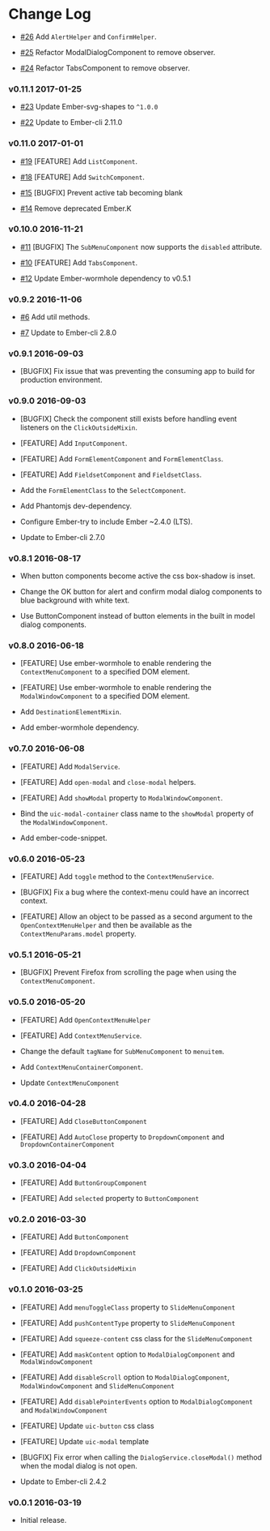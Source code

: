 # Change Log

* [#26](https://github.com/lozjackson/ember-ui-components/pull/26) Add `AlertHelper` and `ConfirmHelper`.

* [#25](https://github.com/lozjackson/ember-ui-components/pull/25) Refactor ModalDialogComponent to remove observer.

* [#24](https://github.com/lozjackson/ember-ui-components/pull/24) Refactor TabsComponent to remove observer.

### v0.11.1 2017-01-25

* [#23](https://github.com/lozjackson/ember-ui-components/pull/23) Update Ember-svg-shapes to `^1.0.0`

* [#22](https://github.com/lozjackson/ember-ui-components/pull/22) Update to Ember-cli 2.11.0




### v0.11.0 2017-01-01

* [#19](https://github.com/lozjackson/ember-ui-components/pull/19) [FEATURE] Add `ListComponent`.

* [#18](https://github.com/lozjackson/ember-ui-components/pull/18) [FEATURE] Add `SwitchComponent`.

* [#15](https://github.com/lozjackson/ember-ui-components/pull/15) [BUGFIX] Prevent active tab becoming blank

* [#14](https://github.com/lozjackson/ember-ui-components/pull/14) Remove deprecated Ember.K




### v0.10.0 2016-11-21

* [#11](https://github.com/lozjackson/ember-ui-components/pull/11) [BUGFIX] The `SubMenuComponent` now supports the `disabled` attribute.

* [#10](https://github.com/lozjackson/ember-ui-components/pull/10) [FEATURE] Add `TabsComponent`.

* [#12](https://github.com/lozjackson/ember-ui-components/pull/12) Update Ember-wormhole dependency to v0.5.1




### v0.9.2 2016-11-06

* [#6](https://github.com/lozjackson/ember-ui-components/pull/6) Add util methods.

* [#7](https://github.com/lozjackson/ember-ui-components/pull/7) Update to Ember-cli 2.8.0




### v0.9.1 2016-09-03

* [BUGFIX] Fix issue that was preventing the consuming app to build for production environment.




### v0.9.0 2016-09-03

* [BUGFIX] Check the component still exists before handling event listeners on the `ClickOutsideMixin`.

* [FEATURE] Add `InputComponent`.

* [FEATURE] Add `FormElementComponent` and `FormElementClass`.

* [FEATURE] Add `FieldsetComponent` and `FieldsetClass`.

* Add the `FormElementClass` to the `SelectComponent`.

* Add Phantomjs dev-dependency.

* Configure Ember-try to include Ember ~2.4.0 (LTS).

* Update to Ember-cli 2.7.0




### v0.8.1 2016-08-17

* When button components become active the css box-shadow is inset.

* Change the OK button for alert and confirm modal dialog components to blue background with white text.

* Use ButtonComponent instead of button elements in the built in model dialog components.




### v0.8.0 2016-06-18

* [FEATURE] Use ember-wormhole to enable rendering the `ContextMenuComponent` to a specified DOM element.

* [FEATURE] Use ember-wormhole to enable rendering the `ModalWindowComponent` to a specified DOM element.

* Add `DestinationElementMixin`.

* Add ember-wormhole dependency.




### v0.7.0 2016-06-08

* [FEATURE] Add `ModalService`.

* [FEATURE] Add `open-modal` and `close-modal` helpers.

* [FEATURE] Add `showModal` property to `ModalWindowComponent`.

* Bind the `uic-modal-container` class name to the `showModal` property of the `ModalWindowComponent`.

* Add ember-code-snippet.




### v0.6.0 2016-05-23

* [FEATURE] Add `toggle` method to the `ContextMenuService`.

* [BUGFIX] Fix a bug where the context-menu could have an incorrect context.

* [FEATURE] Allow an object to be passed as a second argument to the `OpenContextMenuHelper`
and then be available as the `ContextMenuParams.model` property.




### v0.5.1 2016-05-21

* [BUGFIX] Prevent Firefox from scrolling the page when using the `ContextMenuComponent`.




### v0.5.0 2016-05-20

* [FEATURE] Add `OpenContextMenuHelper`

* [FEATURE] Add `ContextMenuService`.

* Change the default `tagName` for `SubMenuComponent` to `menuitem`.

* Add `ContextMenuContainerComponent`.

* Update `ContextMenuComponent`




### v0.4.0 2016-04-28

* [FEATURE] Add `CloseButtonComponent`

* [FEATURE] Add `AutoClose` property to `DropdownComponent` and `DropdownContainerComponent`




### v0.3.0 2016-04-04

* [FEATURE] Add `ButtonGroupComponent`

* [FEATURE] Add `selected` property to `ButtonComponent`




### v0.2.0 2016-03-30

* [FEATURE] Add `ButtonComponent`

* [FEATURE] Add `DropdownComponent`

* [FEATURE] Add `ClickOutsideMixin`




### v0.1.0 2016-03-25

* [FEATURE] Add `menuToggleClass` property to `SlideMenuComponent`

* [FEATURE] Add `pushContentType` property to `SlideMenuComponent`

* [FEATURE] Add `squeeze-content` css class for the `SlideMenuComponent`

* [FEATURE] Add `maskContent` option to `ModalDialogComponent` and `ModalWindowComponent`

* [FEATURE] Add `disableScroll` option to `ModalDialogComponent`, `ModalWindowComponent` and `SlideMenuComponent`

* [FEATURE] Add `disablePointerEvents` option to `ModalDialogComponent` and `ModalWindowComponent`

* [FEATURE] Update `uic-button` css class

* [FEATURE] Update `uic-modal` template

* [BUGFIX] Fix error when calling the `DialogService.closeModal()` method when the modal dialog is not open.

* Update to Ember-cli 2.4.2




### v0.0.1 2016-03-19

* Initial release.
